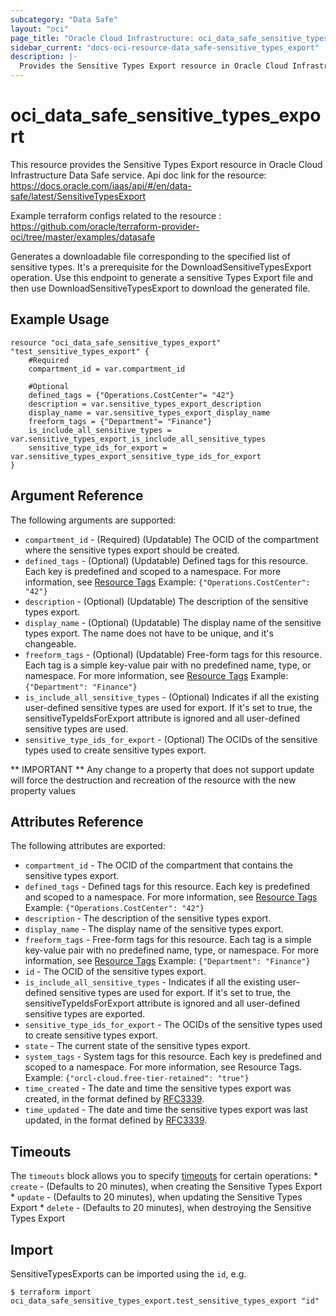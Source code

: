 ```yaml
---
subcategory: "Data Safe"
layout: "oci"
page_title: "Oracle Cloud Infrastructure: oci_data_safe_sensitive_types_export"
sidebar_current: "docs-oci-resource-data_safe-sensitive_types_export"
description: |-
  Provides the Sensitive Types Export resource in Oracle Cloud Infrastructure Data Safe service
---
```


# oci_data_safe_sensitive_types_export
This resource provides the Sensitive Types Export resource in Oracle Cloud Infrastructure Data Safe service.
Api doc link for the resource: https://docs.oracle.com/iaas/api/#/en/data-safe/latest/SensitiveTypesExport

Example terraform configs related to the resource : https://github.com/oracle/terraform-provider-oci/tree/master/examples/datasafe

Generates a downloadable file corresponding to the specified list of sensitive types. It's a prerequisite for the
DownloadSensitiveTypesExport operation. Use this endpoint to generate a sensitive Types Export file and then use 
DownloadSensitiveTypesExport to download the generated file.


## Example Usage

```hcl
resource "oci_data_safe_sensitive_types_export" "test_sensitive_types_export" {
	#Required
	compartment_id = var.compartment_id

	#Optional
	defined_tags = {"Operations.CostCenter"= "42"}
	description = var.sensitive_types_export_description
	display_name = var.sensitive_types_export_display_name
	freeform_tags = {"Department"= "Finance"}
	is_include_all_sensitive_types = var.sensitive_types_export_is_include_all_sensitive_types
	sensitive_type_ids_for_export = var.sensitive_types_export_sensitive_type_ids_for_export
}
```

## Argument Reference

The following arguments are supported:

* `compartment_id` - (Required) (Updatable) The OCID of the compartment where the sensitive types export should be created.
* `defined_tags` - (Optional) (Updatable) Defined tags for this resource. Each key is predefined and scoped to a namespace. For more information, see [Resource Tags](https://docs.cloud.oracle.com/iaas/Content/General/Concepts/resourcetags.htm) Example: `{"Operations.CostCenter": "42"}` 
* `description` - (Optional) (Updatable) The description of the sensitive types export.
* `display_name` - (Optional) (Updatable) The display name of the sensitive types export. The name does not have to be unique, and it's changeable.
* `freeform_tags` - (Optional) (Updatable) Free-form tags for this resource. Each tag is a simple key-value pair with no predefined name, type, or namespace. For more information, see [Resource Tags](https://docs.cloud.oracle.com/iaas/Content/General/Concepts/resourcetags.htm)  Example: `{"Department": "Finance"}` 
* `is_include_all_sensitive_types` - (Optional) Indicates if all the existing user-defined sensitive types are used for export. If it's set to true, the sensitiveTypeIdsForExport attribute is ignored and all user-defined sensitive types are used. 
* `sensitive_type_ids_for_export` - (Optional) The OCIDs of the sensitive types used to create sensitive types export. 


** IMPORTANT **
Any change to a property that does not support update will force the destruction and recreation of the resource with the new property values

## Attributes Reference

The following attributes are exported:

* `compartment_id` - The OCID of the compartment that contains the sensitive types export.
* `defined_tags` - Defined tags for this resource. Each key is predefined and scoped to a namespace. For more information, see [Resource Tags](https://docs.cloud.oracle.com/iaas/Content/General/Concepts/resourcetags.htm) Example: `{"Operations.CostCenter": "42"}` 
* `description` - The description of the sensitive types export.
* `display_name` - The display name of the sensitive types export.
* `freeform_tags` - Free-form tags for this resource. Each tag is a simple key-value pair with no predefined name, type, or namespace. For more information, see [Resource Tags](https://docs.cloud.oracle.com/iaas/Content/General/Concepts/resourcetags.htm)  Example: `{"Department": "Finance"}` 
* `id` - The OCID of the sensitive types export.
* `is_include_all_sensitive_types` - Indicates if all the existing user-defined sensitive types are used for export. If it's set to true, the sensitiveTypeIdsForExport attribute is ignored and all user-defined sensitive types are exported. 
* `sensitive_type_ids_for_export` - The OCIDs of the sensitive types used to create sensitive types export. 
* `state` - The current state of the sensitive types export.
* `system_tags` - System tags for this resource. Each key is predefined and scoped to a namespace. For more information, see Resource Tags. Example: `{"orcl-cloud.free-tier-retained": "true"}` 
* `time_created` - The date and time the sensitive types export was created, in the format defined by [RFC3339](https://tools.ietf.org/html/rfc3339).
* `time_updated` - The date and time the sensitive types export was last updated, in the format defined by [RFC3339](https://tools.ietf.org/html/rfc3339).

## Timeouts

The `timeouts` block allows you to specify [timeouts](https://registry.terraform.io/providers/oracle/oci/latest/docs/guides/changing_timeouts) for certain operations:
	* `create` - (Defaults to 20 minutes), when creating the Sensitive Types Export
	* `update` - (Defaults to 20 minutes), when updating the Sensitive Types Export
	* `delete` - (Defaults to 20 minutes), when destroying the Sensitive Types Export


## Import

SensitiveTypesExports can be imported using the `id`, e.g.

```
$ terraform import oci_data_safe_sensitive_types_export.test_sensitive_types_export "id"
```

